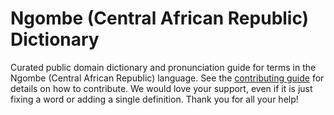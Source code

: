
# Ngombe (Central African Republic) Dictionary

Curated public domain dictionary and pronunciation guide for terms in the Ngombe (Central African Republic) language. See the [contributing guide](https://github.com/drumworkteam/term/blob/make/.github/contributing.md) for details on how to contribute. We would love your support, even if it is just fixing a word or adding a single definition. Thank you for all your help!